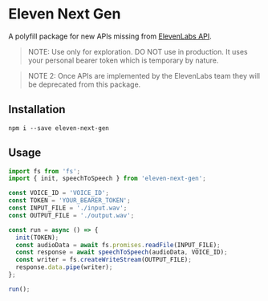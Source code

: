# Eleven Next Gen

A polyfill package for new APIs missing from [ElevenLabs API](https://elevenlabs.io/docs/api-reference/text-to-speech).

> NOTE: Use only for exploration. DO NOT use in production. It uses your personal bearer token which is temporary by nature.

> NOTE 2: Once APIs are implemented by the ElevenLabs team they will be deprecated from this package.

## Installation

```
npm i --save eleven-next-gen
```

## Usage

```ts
import fs from 'fs';
import { init, speechToSpeech } from 'eleven-next-gen';

const VOICE_ID = 'VOICE_ID';
const TOKEN = 'YOUR_BEARER_TOKEN';
const INPUT_FILE = './input.wav';
const OUTPUT_FILE = './output.wav';

const run = async () => {
  init(TOKEN);
  const audioData = await fs.promises.readFile(INPUT_FILE);
  const response = await speechToSpeech(audioData, VOICE_ID);
  const writer = fs.createWriteStream(OUTPUT_FILE);
  response.data.pipe(writer);
};

run();
```

